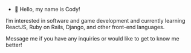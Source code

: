 - 👋 Hello, my name is Cody!

I’m interested in software and game development and currently learning ReactJS, Ruby on Rails, Django, and other front-end languages.

Message me if you have any inquiries or would like to get to know me better!

<!---
eclipse162/eclipse162 is a ✨ special ✨ repository because its `README.md` (this file) appears on your GitHub profile.
You can click the Preview link to take a look at your changes.
--->
